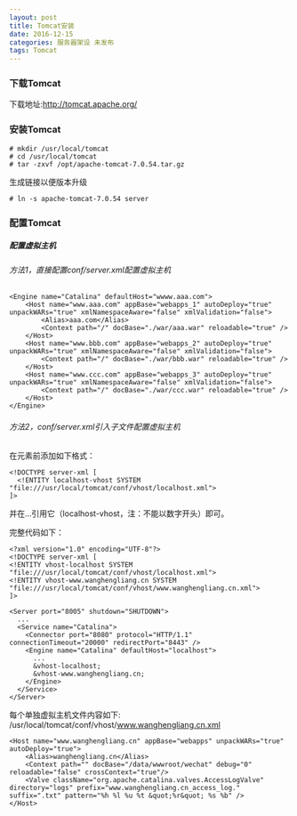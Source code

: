```yaml
---
layout: post
title: Tomcat安装
date: 2016-12-15
categories: 服务器架设 未发布
tags: Tomcat
---
```


### 下载Tomcat
下载地址:http://tomcat.apache.org/

### 安装Tomcat

```
# mkdir /usr/local/tomcat
# cd /usr/local/tomcat
# tar -zxvf /opt/apache-tomcat-7.0.54.tar.gz
```

生成链接以便版本升级

```
# ln -s apache-tomcat-7.0.54 server
```

### 配置Tomcat

##### 配置虚拟主机
###### 方法1，直接配置conf/server.xml配置虚拟主机

```
<Engine name="Catalina" defaultHost="wwww.aaa.com">
    <Host name="www.aaa.com" appBase="webapps_1" autoDeploy="true" unpackWARs="true" xmlNamespaceAware="false" xmlValidation="false">
        <Alias>aaa.com</Alias>
        <Context path="/" docBase="./war/aaa.war" reloadable="true" />
    </Host>
    <Host name="www.bbb.com" appBase="webapps_2" autoDeploy="true" unpackWARs="true" xmlNamespaceAware="false" xmlValidation="false">
        <Context path="/" docBase="./war/bbb.war" reloadable="true" />
    </Host>
    <Host name="www.ccc.com" appBase="webapps_3" autoDeploy="true" unpackWARs="true" xmlNamespaceAware="false" xmlValidation="false">
        <Context path="/" docBase="./war/ccc.war" reloadable="true" />
    </Host>
</Engine>
```

###### 方法2，conf/server.xml引入子文件配置虚拟主机
在<server>元素前添加如下格式：

```
<!DOCTYPE server-xml [
  <!ENTITY localhost-vhost SYSTEM "file:///usr/local/tomcat/conf/vhost/localhost.xml">
]>
```

并在<Engine>...</Engine>引用它（localhost-vhost，注：不能以数字开头）即可。

完整代码如下：

```
<?xml version="1.0" encoding="UTF-8"?>
<!DOCTYPE server-xml [
<!ENTITY vhost-localhost SYSTEM "file:///usr/local/tomcat/conf/vhost/localhost.xml">
<!ENTITY vhost-www.wanghengliang.cn SYSTEM "file:///usr/local/tomcat/conf/vhost/www.wanghengliang.cn.xml">
]>

<Server port="8005" shutdown="SHUTDOWN">
  ...
  <Service name="Catalina">
    <Connector port="8080" protocol="HTTP/1.1" connectionTimeout="20000" redirectPort="8443" />
    <Engine name="Catalina" defaultHost="localhost">
      ...
      &vhost-localhost;
      &vhost-www.wanghengliang.cn;
    </Engine>
  </Service>
</Server>
```

每个单独虚拟主机文件内容如下:
/usr/local/tomcat/conf/vhost/www.wanghengliang.cn.xml

```
<Host name="www.wanghengliang.cn" appBase="webapps" unpackWARs="true" autoDeploy="true">
    <Alias>wanghengliang.cn</Alias>
    <Context path="" docBase="/data/wwwroot/wechat" debug="0" reloadable="false" crossContext="true"/>
    <Valve className="org.apache.catalina.valves.AccessLogValve" directory="logs" prefix="www.wanghengliang.cn_access_log." suffix=".txt" pattern="%h %l %u %t &quot;%r&quot; %s %b" />
</Host>
```
